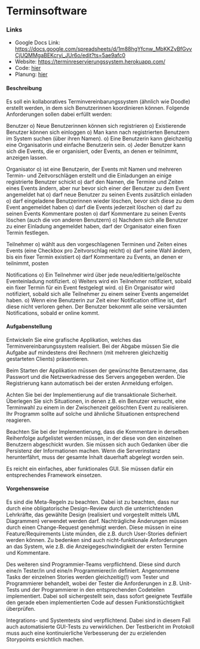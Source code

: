 # Terminsoftware

### Links
- Google Docs Link: https://docs.google.com/spreadsheets/d/1m88hgYfcnw_MbKKZyBfGvvCjUQMMgaBEKcryi_JUr6o/edit?ts=5ae9afc0<br>
- Website: https://terminreservierungssystem.herokuapp.com/
- Code: [hier](src)
- Planung: [hier](Planung)

#### Beschreibung

Es soll ein kollaboratives Terminvereinbarungssystem (ähnlich wie Doodle) erstellt werden, in dem sich Benutzerinnen koordinieren können. Folgende Anforderungen sollen dabei erfüllt werden:

Benutzer
o) Neue Benutzerinnen können sich registrieren
o) Existierende Benutzer können sich einloggen
o) Man kann nach registrierten Benutzern im System suchen (über ihren Namen).
o) Eine Benutzerin kann gleichzeitig eine Organisatorin und einfache Benutzerin sein.
o) Jeder Benutzer kann sich die Events, die er organisiert, oder Events, an denen er teilnimmt, anzeigen lassen.

Organisator
o) ist eine Benutzerin, der Events mit Namen und mehreren Termin- und Zeitvorschlägen erstellt und die Einladungen an einige registrierte Benutzer schickt
o) darf den Namen, die Termine und Zeiten eines Events ändern, aber nur bevor sich einer der Benutzer zu dem Event angemeldet hat
o) darf neue Benutzer zu seinen Events zusätzlich einladen
o) darf eingeladene Benutzerinnen wieder löschen, bevor sich diese zu dem Event angemeldet haben
o) darf die Events jederzeit löschen
o) darf zu seinen Events Kommentare posten
o) darf Kommentare zu seinen Events löschen (auch die von anderen Benutzern)
o) Nachdem sich alle Benutzer zu einer Einladung angemeldet haben, darf der Organisator einen fixen Termin festlegen.

Teilnehmer
o) wählt aus den vorgeschlagenen Terminen und Zeiten eines Events (eine Checkbox pro Zeitvorschlag reicht)
o) darf seine Wahl ändern, bis ein fixer Termin existiert
o) darf Kommentare zu Events, an denen er teilnimmt, posten

Notifications
o) Ein Teilnehmer wird über jede neue/editierte/gelöschte Eventeinladung notifiziert.
o) Weiters wird ein Teilnehmer notifiziert, sobald ein fixer Termin für ein Event festgelegt wird.
o) Ein Organisator wird notifiziert, sobald sich alle Teilnehmer zu einem seiner Events angemeldet haben.
o) Wenn eine Benutzerin zur Zeit einer Notification offline ist, darf diese nicht verloren gehen. Der Benutzer bekommt alle seine versäumten Notifications, sobald er online kommt.


#### Aufgabenstellung

Entwickeln Sie eine grafische Applikation, welches das Terminvereinbarungssystem realisiert. Bei der Abgabe müssen Sie die Aufgabe auf mindestens drei Rechnern (mit mehreren gleichzeitig gestarteten Clients) präsentieren.

Beim Starten der Applikation müssen der gewünschte Benutzername, das Passwort und die Netzwerkadresse des Servers angegeben werden. Die Registrierung kann automatisch bei der ersten Anmeldung erfolgen.

Achten Sie bei der Implementierung auf die transaktionale Sicherheit. Überlegen Sie sich Situationen, in denen z.B. ein Benutzer versucht, eine Terminwahl zu einem in der Zwischenzeit gelöschten Event zu realisieren. Ihr Programm sollte auf solche und ähnliche Situationen entsprechend reagieren.

Beachten Sie bei der Implementierung, dass die Kommentare in derselben Reihenfolge aufgelistet werden müssen, in der diese von den einzelnen Benutzern abgeschickt wurden.
Sie müssen sich auch Gedanken über die Persistenz der Informationen machen. Wenn die Serverinstanz herunterfährt, muss der gesamte Inhalt dauerhaft abgelegt worden sein.

Es reicht ein einfaches, aber funktionales GUI. Sie müssen dafür ein entsprechendes Framework einsetzen.


#### Vorgehensweise

Es sind die Meta-Regeln zu beachten. Dabei ist zu beachten, dass nur durch eine obligatorische Design-Review durch die unterrichtenden Lehrkräfte, das gewählte Design (realisiert und vorgestellt mittels UML Diagrammen) verwendet werden darf. Nachträgliche Änderungen müssen durch einen Change-Request genehmigt werden. Diese müssen in eine Feature/Requirements Liste münden, die z.B. durch User-Stories definiert werden können. Zu bedenken sind auch nicht-funktionale Anforderungen an das System, wie z.B. die Anzeigegeschwindigkeit der ersten Termine und Kommentare.

Des weiteren sind Programmier-Teams verpflichtend. Diese sind durch eine/n Tester/in und eine/n Programmierer/in definiert. Angenommene Tasks der einzelnen Stories werden gleichzeitig(!) vom Tester und Programmierer behandelt, wobei der Tester die Anforderungen in z.B. Unit-Tests und der Programmierer in den entsprechenden Codeteilen implementiert. Dabei soll sichergestellt sein, dass sofort geeignete Testfälle den gerade eben implementierten Code auf dessen Funktionstüchtigkeit überprüfen.

Integrations- und Systemtests sind verpflichtend. Dabei sind in diesem Fall auch automatisierte GUI-Tests zu verwirklichen. Der Testbericht im Protokoll muss auch eine kontinuierliche Verbesserung der zu erzielenden Storypoints ersichtlich machen.
